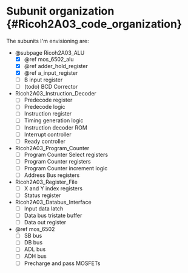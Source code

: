 # Subunit organization {#Ricoh2A03_code_organization}

The subunits I'm envisioning are:

- @subpage Ricoh2A03_ALU
    - [x] @ref mos_6502_alu
    - [x] @ref adder_hold_register
    - [x] @ref a_input_register
    - [ ] B input register
    - [ ] (todo) BCD Corrector
- Ricoh2A03_Instruction_Decoder
    - [ ] Predecode register
    - [ ] Predecode logic
    - [ ] Instruction register
    - [ ] Timing generation logic
    - [ ] Instruction decoder ROM
    - [ ] Interrupt controller
    - [ ] Ready controller
- Ricoh2A03_Program_Counter
    - [ ] Program Counter Select registers
    - [ ] Program Counter registers
    - [ ] Program Counter increment logic
    - [ ] Address Bus registers
- Ricoh2A03_Register_File
    - [ ] X and Y index registers
    - [ ] Status register
- Ricoh2A03_Databus_Interface
    - [ ] Input data latch
    - [ ] Data bus tristate buffer
    - [ ] Data out register
- @ref mos_6502
    - [ ] SB bus
    - [ ] DB bus
    - [ ] ADL bus
    - [ ] ADH bus
    - [ ] Precharge and pass MOSFETs